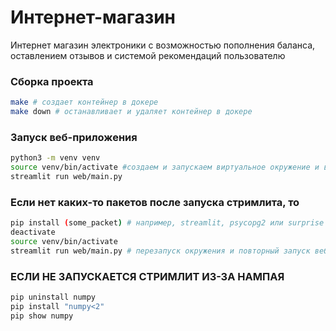 # Интернет-магазин

Интернет магазин электроники с возможностью пополнения баланса, оставлением отзывов и системой рекомендаций пользователю

### Сборка проекта

```bash
make # создает контейнер в докере
make down # останавливает и удаляет контейнер в докере
```

### Запуск веб-приложения

```bash
python3 -m venv venv
source venv/bin/activate #создаем и запускаем виртуальное окружение и в нем запускаем стримлит
streamlit run web/main.py
```

### Если нет каких-то пакетов после запуска стримлита, то

```bash
pip install (some_packet) # например, streamlit, psycopg2 или surprise
deactivate 
source venv/bin/activate
streamlit run web/main.py # перезапуск окружения и повторный запуск веб-приложения
```



### ЕСЛИ НЕ ЗАПУСКАЕТСЯ СТРИМЛИТ ИЗ-ЗА НАМПАЯ

```bash
pip uninstall numpy
pip install "numpy<2"
pip show numpy
```


